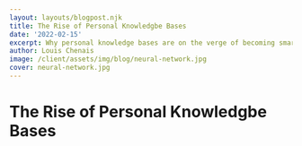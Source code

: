 ```yaml
---
layout: layouts/blogpost.njk
title: The Rise of Personal Knowledgbe Bases
date: '2022-02-15'
excerpt: Why personal knowledge bases are on the verge of becoming smarter, more useful and more powerful.
author: Louis Chenais
image: /client/assets/img/blog/neural-network.jpg
cover: neural-network.jpg
---
```


# The Rise of Personal Knowledgbe Bases